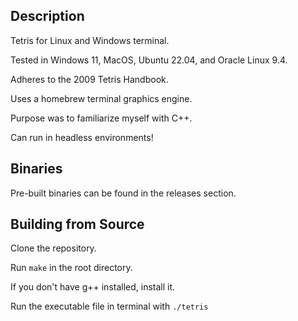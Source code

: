 ## Description
Tetris for Linux and Windows terminal. 

Tested in Windows 11, MacOS, Ubuntu 22.04, and Oracle Linux 9.4.

Adheres to the 2009 Tetris Handbook.

Uses a homebrew terminal graphics engine.

Purpose was to familiarize myself with C++.

Can run in headless environments!

## Binaries
Pre-built binaries can be found in the releases section.

## Building from Source
Clone the repository.

Run `make` in the root directory.

If you don't have g++ installed, install it.

Run the executable file in terminal with `./tetris`
